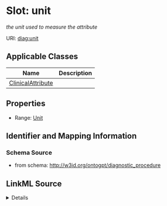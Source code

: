 # Slot: unit
_the unit used to measure the attribute_


URI: [diag:unit](http://w3id.org/ontogpt/diagnostic_procedure/unit)



<!-- no inheritance hierarchy -->




## Applicable Classes

| Name | Description |
| --- | --- |
[ClinicalAttribute](ClinicalAttribute.md) | 






## Properties

* Range: [Unit](Unit.md)







## Identifier and Mapping Information







### Schema Source


* from schema: http://w3id.org/ontogpt/diagnostic_procedure




## LinkML Source

<details>
```yaml
name: unit
description: the unit used to measure the attribute
from_schema: http://w3id.org/ontogpt/diagnostic_procedure
rank: 1000
alias: unit
owner: ClinicalAttribute
domain_of:
- ClinicalAttribute
range: Unit

```
</details>